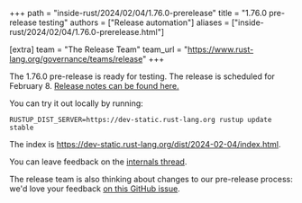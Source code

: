 +++
path = "inside-rust/2024/02/04/1.76.0-prerelease"
title = "1.76.0 pre-release testing"
authors = ["Release automation"]
aliases = ["inside-rust/2024/02/04/1.76.0-prerelease.html"]

[extra]
team = "The Release Team"
team_url = "https://www.rust-lang.org/governance/teams/release"
+++

The 1.76.0 pre-release is ready for testing. The release is scheduled for
February 8. [Release notes can be found here.][relnotes]

You can try it out locally by running:

```plain
RUSTUP_DIST_SERVER=https://dev-static.rust-lang.org rustup update stable
```

The index is <https://dev-static.rust-lang.org/dist/2024-02-04/index.html>.

You can leave feedback on the [internals thread](https://internals.rust-lang.org/t/rust-1-76-0-pre-release-testing/20260).

The release team is also thinking about changes to our pre-release process:
we'd love your feedback [on this GitHub issue][feedback].

[relnotes]: https://github.com/rust-lang/rust/blob/stable/RELEASES.md#version-1760-2024-02-08
[feedback]: https://github.com/rust-lang/release-team/issues/16
    

